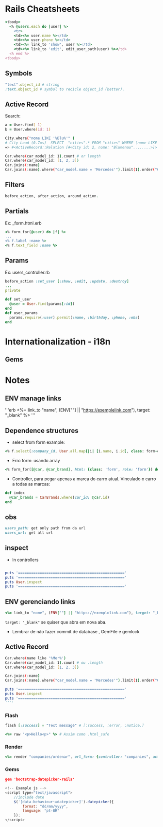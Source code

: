 # Rails Cheatsheets

```ruby
<tbody>
  <% @users.each do |user| %>
    <tr>
    <td><%= user.name %></td>
    <td><%= user.phone %></td>
    <td><%= link_to 'show', user %></td>
    <td><%= link_to 'edit', edit_user_path(user) %></td>
  <% end %>
<tbody>
```
## Symbols
```ruby
"text".object_id # string
:text.object_id # symbol to recicle object_id (better).
```
## Active Record
Search:
```zsh
a = User.find( 1)
b = User.where(id: 1)
```
```zsh
City.where("nome LIKE '%Blu%'" )
# City Load (0.7ms)  SELECT  "cities".* FROM "cities" WHERE (nome LIKE '%B%') LIMIT $1  [["LIMIT", 11]
=> #<ActiveRecord::Relation [#<City id: 2, nome: "Blumenau"........>]>
```
```zsh
Car.where(car_model_id: 1).count # or length
Car.where(car_model_id: [1, 2, 3])
Car.joins(:name)
Car.joins(:name).where("car_model.name = 'Mercedes'").limit(1).order("Car.name desc") # Criteria: INNER JOIN
```

## Filters
```ruby
before_action, after_action, around_action.
```
## Partials
Ex: _form.html.erb
```ruby
<% form_for(@user) do |f| %>
...
<% f.label :name %>
<% f.text_field :name %>
```
## Params
Ex: users_controller.rb
```ruby
before_action :set_user [:show, :edit, :update, :destroy]
...
private
  
def set_user
  @user = User.find(params[:id])
end
def user_params 
  params.require(:user).permit(:name, :birthday, :phone, :obs)
end
```
# Internationalization - i18n

## Gems

# Notes

## ENV manage links
'''erb
<%= link_to "name", (ENV[""] || "https://exemplelink.com"), target: "_blank" %>
'''

## Dependence structures
- select from form example:
```ruby
<% f.select(:company_id, User.all.map{|i| [i.name, i.id], class: form-control}) %>
```
- Erro form: usando array
```ruby
<% form_for([@car, @car_brand], html: {class: 'form', role: 'form'}) do |f| %>
```
- Controller, para pegar apenas a marca do carro atual. Vinculado o carro a todas as marcas:
```ruby
def index
  @car_brands = CarBrands.where(car_id: @car.id)
end
```
## obs
```ruby
users_path: get only path from da url
users_url: get all url
```


## inspect

- In controllers
```ruby

puts '================================================='
puts '================================================='
puts User.inspect
puts '================================================='
```



## ENV gerenciando links
```ruby
<%= link_to "nome", (ENV[""] || "https://exemplolink.com"), target: "_blank" %>
```
`target: "_blank"` se quiser que abra em nova aba.

- Lembrar de não fazer commit de database , GemFile e  gemlock

## Active Record
```zsh
Car.where(name like '%Mer%')
Car.where(car_model_id: 1).count # ou .length
Car.where(car_model_id: [1, 2, 3])

Car.joins(:name)
Car.joins(:name).where("car_model.name = 'Mercedes'").limit(1).order("Car.name desc") # Criteria: INNER JOIN

```
```ruby
puts '================================================='
puts User.inspect
puts '================================================='
```'
```

### Flash

```ruby
flash [:success] = "Text message" # [:success, :error, :notice.]
```

```ruby
<%= raw "<p>Hello<p>" %> # Assim como .html_safe
```





### Render

```ruby
<%= render "companies/ordenar", url_form: {controller: "companies", action: "index"} %>
```



### Gems

```json
gem 'bootstrap-datepicker-rails'
```

```js
<!-- Example js -->
<script type="text/javascript">
    //include date
    $('[data-behaviour~=datepicker]').datepicker({
        format: "dd/mm/yyyy",
        language: "pt-BR"
    });
</script>
```
